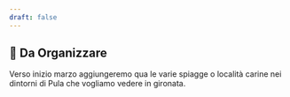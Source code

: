 ```yaml
---
draft: false
---
```

## 👷 Da Organizzare
Verso inizio marzo aggiungeremo qua le varie spiagge o località carine nei dintorni di Pula che vogliamo vedere in gironata.